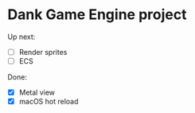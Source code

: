 # Dank Game Engine project

Up next:
- [ ] Render sprites
- [ ] ECS

Done:
- [x] Metal view
- [x] macOS hot reload
